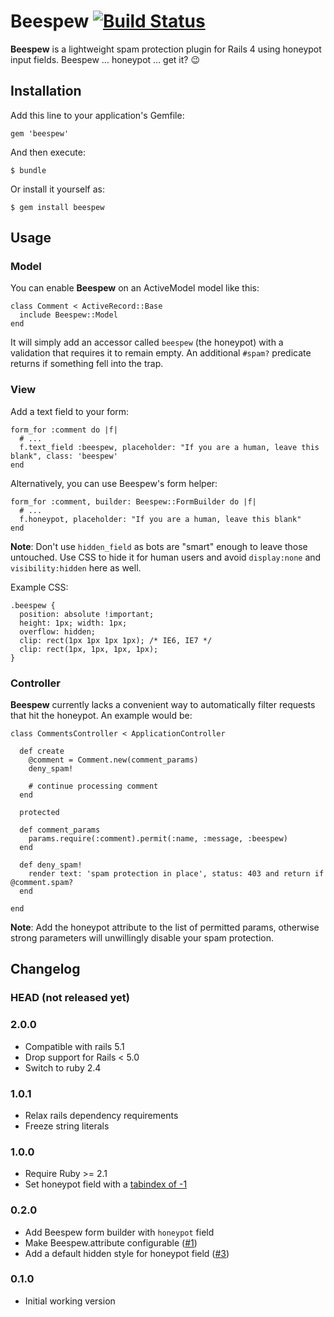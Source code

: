 # Beespew [![Build Status](https://travis-ci.org/Absolventa/beespew.svg?branch=master)](https://travis-ci.org/Absolventa/beespew)

**Beespew** is a lightweight spam protection plugin for Rails 4 using
honeypot input fields. Beespew … honeypot … get it? :wink:

## Installation

Add this line to your application's Gemfile:

    gem 'beespew'

And then execute:

    $ bundle

Or install it yourself as:

    $ gem install beespew

## Usage

### Model

You can enable **Beespew** on an ActiveModel model like this:

    class Comment < ActiveRecord::Base
      include Beespew::Model
    end

It will simply add an accessor called `beespew` (the honeypot) with a
validation that requires it to remain empty. An additional `#spam?` predicate
returns if something fell into the trap.

### View

Add a text field to your form:

    form_for :comment do |f|
      # ...
      f.text_field :beespew, placeholder: "If you are a human, leave this blank", class: 'beespew'
    end

Alternatively, you can use Beespew's form helper:

    form_for :comment, builder: Beespew::FormBuilder do |f|
      # ...
      f.honeypot, placeholder: "If you are a human, leave this blank"
    end

**Note**: Don't use `hidden_field` as bots are "smart" enough to leave those untouched.
Use CSS to hide it for human users and avoid `display:none` and
`visibility:hidden` here as well.

Example CSS:

    .beespew {
      position: absolute !important;
      height: 1px; width: 1px;
      overflow: hidden;
      clip: rect(1px 1px 1px 1px); /* IE6, IE7 */
      clip: rect(1px, 1px, 1px, 1px);
    }

### Controller

**Beespew** currently lacks a convenient way to automatically filter requests that
hit the honeypot. An example would be:

    class CommentsController < ApplicationController

      def create
        @comment = Comment.new(comment_params)
        deny_spam!

        # continue processing comment
      end

      protected

      def comment_params
        params.require(:comment).permit(:name, :message, :beespew)
      end

      def deny_spam!
        render text: 'spam protection in place', status: 403 and return if @comment.spam?
      end

    end

**Note**: Add the honeypot attribute to the list of permitted params, otherwise
strong parameters will unwillingly disable your spam protection.

## Changelog

### HEAD (not released yet)

### 2.0.0
* Compatible with rails 5.1
* Drop support for Rails < 5.0
* Switch to ruby 2.4

### 1.0.1
* Relax rails dependency requirements
* Freeze string literals

### 1.0.0
* Require Ruby >= 2.1
* Set honeypot field with a [tabindex of -1](https://www.w3.org/TR/html5/editing.html#sequential-focus-navigation-and-the-tabindex-attribute)

### 0.2.0
* Add Beespew form builder with `honeypot` field
* Make Beespew.attribute configurable ([#1](https://github.com/Absolventa/beespew/issues/1))
* Add a default hidden style for honeypot field ([#3](https://github.com/Absolventa/beespew/issues/3))

### 0.1.0
* Initial working version
